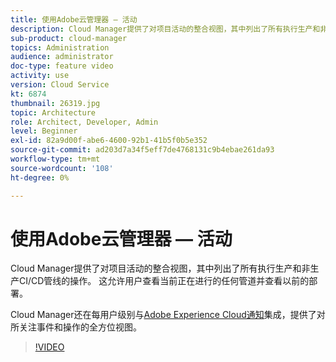 ```yaml
---
title: 使用Adobe云管理器 — 活动
description: Cloud Manager提供了对项目活动的整合视图，其中列出了所有执行生产和非生产CI/CD管线的操作。 这允许用户查看当前正在进行的任何管道并查看以前的部署。
sub-product: cloud-manager
topics: Administration
audience: administrator
doc-type: feature video
activity: use
version: Cloud Service
kt: 6874
thumbnail: 26319.jpg
topic: Architecture
role: Architect, Developer, Admin
level: Beginner
exl-id: 82a9d00f-abe6-4600-92b1-41b5f0b5e352
source-git-commit: ad203d7a34f5eff7de4768131c9b4ebae261da93
workflow-type: tm+mt
source-wordcount: '108'
ht-degree: 0%

---
```


# 使用Adobe云管理器 — 活动

Cloud Manager提供了对项目活动的整合视图，其中列出了所有执行生产和非生产CI/CD管线的操作。 这允许用户查看当前正在进行的任何管道并查看以前的部署。

Cloud Manager还在每用户级别与[Adobe Experience Cloud通知](https://experienceleague.adobe.com/docs/experience-manager-cloud-manager/using/how-to-use/notifications.html)集成，提供了对所关注事件和操作的全方位视图。

>[!VIDEO](https://video.tv.adobe.com/v/26319/?quality=12&learn=on)
